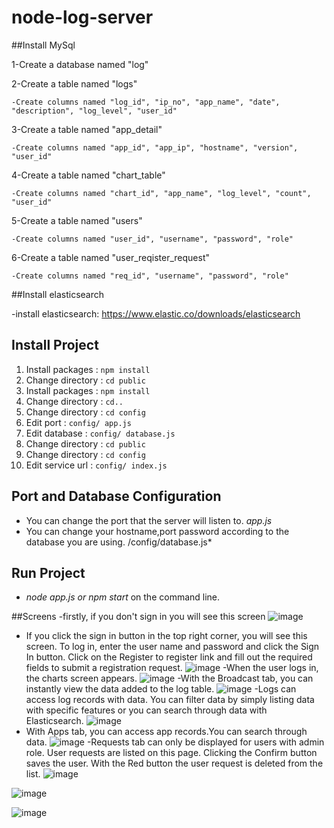 # node-log-server

##Install MySql

1-Create a database named "log"

2-Create a table named "logs"

    -Create columns named "log_id", "ip_no", "app_name", "date", "description", "log_level", "user_id"

3-Create a table named "app_detail"

    -Create columns named "app_id", "app_ip", "hostname", "version", "user_id"

4-Create a table named "chart_table"

    -Create columns named "chart_id", "app_name", "log_level", "count", "user_id"

5-Create a table named "users"

    -Create columns named "user_id", "username", "password", "role"

6-Create a table named "user_reqister_request"

    -Create columns named "req_id", "username", "password", "role"

##Install elasticsearch

-install elasticsearch: https://www.elastic.co/downloads/elasticsearch

## Install Project

1. Install packages : `npm install`
2. Change directory : `cd public`
3. Install packages : `npm install`
4. Change directory : `cd..`
5. Change directory : `cd config`
6. Edit port : `config/ app.js`
7. Edit database : `config/ database.js`
8. Change directory : `cd public`
9. Change directory : `cd config`
10. Edit service url : `config/ index.js`

## Port and Database Configuration

- You can change the port that the server will listen to. *app.js*
- You can change your hostname,port password according to the database you are using. /config/database.js*

## Run Project
- *node app.js or npm start* on the command line.

##Screens
-firstly, if you don't sign in you will see this screen
![image](https://user-images.githubusercontent.com/26343034/55616622-e8926880-579a-11e9-822c-ef1d89ab1121.png)
- If you click the sign in button in the top right corner, you will see this screen. To log in, enter the user name and password and click the Sign In button. Click on the Register to register link and fill out the required fields to submit a registration request.
![image](https://user-images.githubusercontent.com/26343034/55616906-91d95e80-579b-11e9-964b-966af7e0c099.png)
-When the user logs in, the charts screen appears.
![image](https://user-images.githubusercontent.com/26343034/55617225-4b383400-579c-11e9-857b-ac0ae8b0654f.png)
-With the Broadcast tab, you can instantly view the data added to the log table.
![image](https://user-images.githubusercontent.com/26343034/55617434-b8e46000-579c-11e9-92f3-336f31da60a6.png)
-Logs can access log records with data. You can filter data by simply listing data with specific features or you can search through data with Elasticsearch.
![image](https://user-images.githubusercontent.com/26343034/55617532-fe089200-579c-11e9-9d83-068cb15f2def.png)
- With Apps tab, you can access app records.You can search through data.
![image](https://user-images.githubusercontent.com/26343034/55617665-4e7fef80-579d-11e9-82db-a304609e0956.png)
-Requests tab can only be displayed for users with admin role. User requests are listed on this page. Clicking the Confirm button saves the user. With the Red button the user request is deleted from the list.
![image](https://user-images.githubusercontent.com/26343034/55621615-b0912280-57a6-11e9-8729-a58e7c780bc5.png)

![image](https://user-images.githubusercontent.com/26343034/55621615-b0912280-57a6-11e9-8729-a58e7c780bc5.png)

![image](file:///C:/Users/winn8/Desktop/at/log.png)
